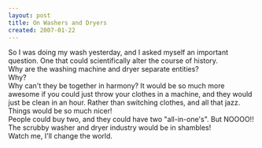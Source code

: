 ```yaml
---
layout: post
title: On Washers and Dryers
created: 2007-01-22
---
```

<p>So I was doing my wash yesterday, and I asked myself an important question. One that could scientifically alter the course of history.<br />
	Why are the washing machine and dryer separate entities?<br />
	Why?<br />
	Why can&#39;t they be together in harmony? It would be so much more awesome if you could just throw your clothes in a machine, and they would just be clean in an hour. Rather than switching clothes, and all that jazz. Things would be so much nicer!<br />
	People could buy two, and they could have two &quot;all-in-one&#39;s&quot;. But NOOOO!! The scrubby washer and dryer industry would be in shambles!<br />
	Watch me, I&#39;ll change the world.</p>
